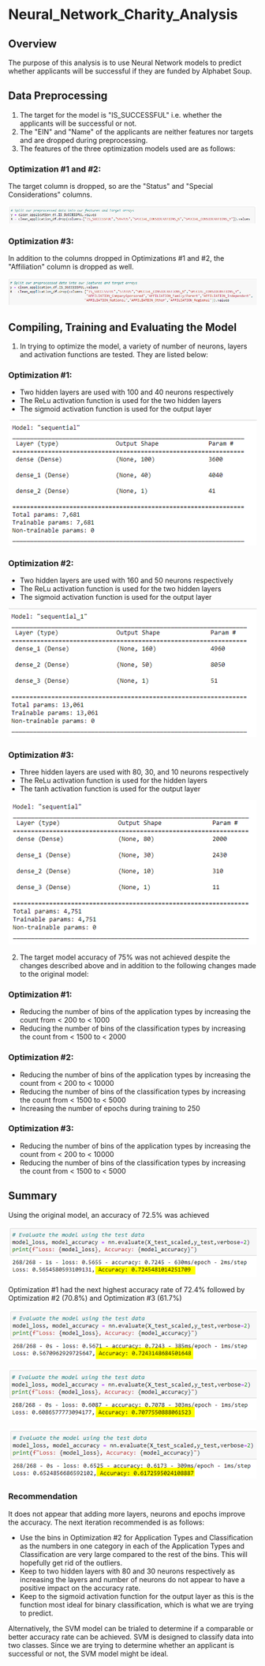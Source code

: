 # Neural_Network_Charity_Analysis

## Overview
The purpose of this analysis is to use Neural Network models to predict whether applicants will be successful if they are funded by Alphabet Soup.

## Data Preprocessing
1) The target for the model is "IS_SUCCESSFUL" i.e. whether the applicants will be successful or not.
2) The "EIN" and "Name" of the applicants are neither features nor targets and are dropped during preprocessing.
3) The features of the three optimization models used are as follows:

### Optimization #1 and #2:
The target column is dropped, so are the "Status" and "Special Considerations" columns.

![opt#1_features](https://github.com/hwaijiinlee/Neural_Network_Charity_Analysis/blob/main/Resources/Opt%231_features.png)

### Optimization #3:
In addition to the columns dropped in Optimizations #1 and #2, the "Affiliation" column is dropped as well.

![opt#3_features](https://github.com/hwaijiinlee/Neural_Network_Charity_Analysis/blob/main/Resources/Opt%233_features.png)

## Compiling, Training and Evaluating the Model
1) In trying to optimize the model, a variety of number of neurons, layers and activation functions are tested. They are listed below:

### Optimization #1:
- Two hidden layers are used with 100 and 40 neurons respectively
- The ReLu activation function is used for the two hidden layers
- The sigmoid activation function is used for the output layer

![opt#1 model](https://github.com/hwaijiinlee/Neural_Network_Charity_Analysis/blob/main/Resources/Opt%231_model.png)

### Optimization #2:
- Two hidden layers are used with 160 and 50 neurons respectively
- The ReLu activation function is used for the two hidden layers
- The sigmoid activation function is used for the output layer

![opt#2 model](https://github.com/hwaijiinlee/Neural_Network_Charity_Analysis/blob/main/Resources/Opt%232_model.png)

### Optimization #3:
- Three hidden layers are used with 80, 30, and 10 neurons respectively
- The ReLu activation function is used for the hidden layers
- The tanh activation function is used for the output layer

![opt#3 model](https://github.com/hwaijiinlee/Neural_Network_Charity_Analysis/blob/main/Resources/Opt%233_model.png)

2) The target model accuracy of 75% was not achieved despite the changes described above and in addition to the following changes made to the original model:

### Optimization #1:
- Reducing the number of bins of the application types by increasing the count from < 200 to < 1000
- Reducing the number of bins of the classification types by increasing the count from < 1500 to < 2000

### Optimization #2:
- Reducing the number of bins of the application types by increasing the count from < 200 to < 10000
- Reducing the number of bins of the classification types by increasing the count from < 1500 to < 5000
- Increasing the number of epochs during training to 250

### Optimization #3:
- Reducing the number of bins of the application types by increasing the count from < 200 to < 10000
- Reducing the number of bins of the classification types by increasing the count from < 1500 to < 5000

## Summary
Using the original model, an accuracy of 72.5% was achieved

![origmodel results](https://github.com/hwaijiinlee/Neural_Network_Charity_Analysis/blob/main/Resources/Origmodel_results.png)

Optimization #1 had the next highest accuracy rate of 72.4% followed by Optimization #2 (70.8%) and Optimization #3 (61.7%)

![opt#1 model results](https://github.com/hwaijiinlee/Neural_Network_Charity_Analysis/blob/main/Resources/Opt%231_results.png)

![opt#2 model results](https://github.com/hwaijiinlee/Neural_Network_Charity_Analysis/blob/main/Resources/Opt%232_results.png)

![opt#3 model results](https://github.com/hwaijiinlee/Neural_Network_Charity_Analysis/blob/main/Resources/Opt%233_results.png)

### Recommendation
It does not appear that adding more layers, neurons and epochs improve the accuracy. The next iteration recommended is as follows:
- Use the bins in Optimization #2 for Application Types and Classification as the numbers in one category in each of the Application Types and Classification are very large compared to the rest of the bins. This will hopefully get rid of the outliers.
- Keep to two hidden layers with 80 and 30 neurons respectively as increasing the layers and number of neurons do not appear to have a positive impact on the accuracy rate.
- Keep to the sigmoid activation function for the output layer as this is the function most ideal for binary classification, which is what we are trying to predict.

Alternatively, the SVM model can be trialed to determine if a comparable or better accuracy rate can be achieved. SVM is designed to classify data into two classes. Since we are trying to determine whether an applicant is successful or not, the SVM model might be ideal.

 

